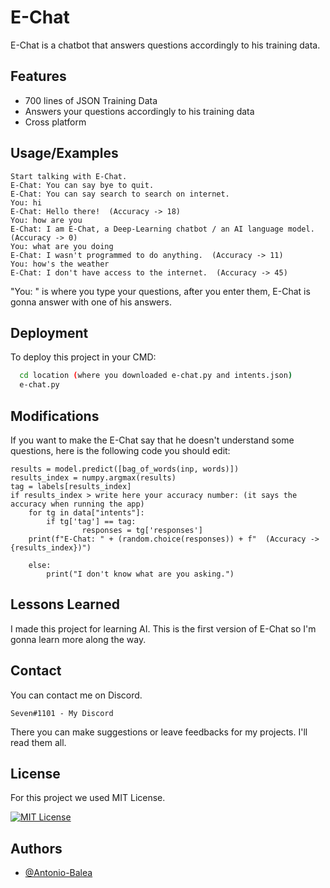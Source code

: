 
# E-Chat

E-Chat is a chatbot that answers questions accordingly to his training data. 


## Features

- 700 lines of JSON Training Data
- Answers your questions accordingly to his training data
- Cross platform


## Usage/Examples

```
Start talking with E-Chat.
E-Chat: You can say bye to quit.
E-Chat: You can say search to search on internet.
You: hi
E-Chat: Hello there!  (Accuracy -> 18)
You: how are you
E-Chat: I am E-Chat, a Deep-Learning chatbot / an AI language model.  (Accuracy -> 0)
You: what are you doing
E-Chat: I wasn't programmed to do anything.  (Accuracy -> 11)
You: how's the weather
E-Chat: I don't have access to the internet.  (Accuracy -> 45)
```

"You: " is where you type your questions, after you enter them, E-Chat is gonna answer with one of his answers.


## Deployment

To deploy this project in your CMD:

```bash
  cd location (where you downloaded e-chat.py and intents.json)
  e-chat.py
```


## Modifications

If you want to make the E-Chat say that he doesn't understand some questions, here is the following code you should edit:

```
results = model.predict([bag_of_words(inp, words)])
results_index = numpy.argmax(results)
tag = labels[results_index]
if results_index > write here your accuracy number: (it says the accuracy when running the app)
    for tg in data["intents"]:
        if tg['tag'] == tag:
                responses = tg['responses']
    print(f"E-Chat: " + (random.choice(responses)) + f"  (Accuracy -> {results_index})")
            
    else: 
        print("I don't know what are you asking.")
```


## Lessons Learned

I made this project for learning AI. This is the first version of E-Chat so I'm gonna learn more along the way.
## Contact

You can contact me on Discord. 
```
Seven#1101 - My Discord
```
There you can make suggestions or leave feedbacks for my projects. I'll read them all.

## License

For this project we used MIT License.

[![MIT License](https://img.shields.io/badge/License-MIT-green.svg)](https://choosealicense.com/licenses/mit/)



## Authors

- [@Antonio-Balea](https://github.com/Antonio-Balea)

